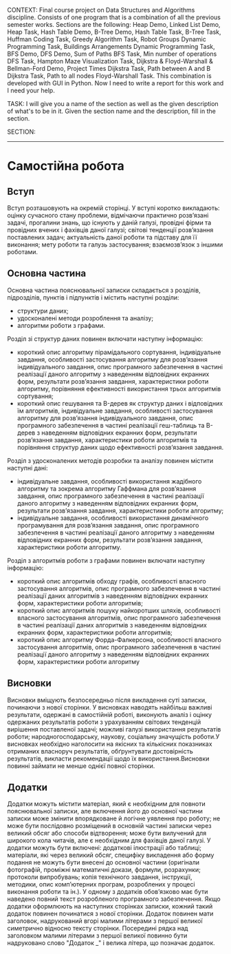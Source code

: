 CONTEXT:
Final course project on Data Structures and Algorithms discipline. Consists of one program that is a combination of all the previous semester works. Sections are the following: Heap Demo, Linked List Demo, Heap Task, Hash Table Demo, B-Tree Demo, Hash Table Task, B-Tree Task, Huffman Coding Task, Greedy Algorithm Task, Robot Groups Dynamic Programming Task, Buildings Arrangements Dynamic Programming Task, BFS Demo, DFS Demo, Sum of Paths BFS Task, Min number of operations DFS Task, Hampton Maze Visualization Task, Dijkstra & Floyd-Warshall & Bellman-Ford Demo, Project Times Dijkstra Task, Path between A and B Dijkstra Task, Path to all nodes Floyd-Warshall Task. This combination is developed with GUI in Python. Now I need to write a report for this work and I need your help.

TASK:
I will give you a name of the section as well as the given description of what's to be in it. Given the section name and the description, fill in the section.

SECTION:

---

# Самостійна робота

## Вступ

Вступ розташовують на окремій сторінці. У вступі коротко викладають: оцінку сучасного стану проблеми, відмічаючи практично розв’язані задачі, прогалини знань, що існують у даній галузі, провідні фірми та провідних вчених і фахівців даної галузі; світові тенденції розв’язання поставлених задач; актуальність даної роботи та підставу для її виконання; мету роботи та галузь застосування; взаємозв’язок з іншими роботами.

## Основна частина

Основна частина пояснювальної записки складається з розділів, підрозділів, пунктів і підпунктів і містить наступні розділи:

- структури даних;
- удосконалені методи розроблення та аналізу;
- алгоритми роботи з графами.

Розділ зі структур даних повинен включати наступну інформацію:

- короткий опис алгоритму пірамідального сортування, індивідуальне завдання, особливості застосування алгоритму для розв’язання індивідуального завдання, опис програмного забезпечення в частині реалізації даного алгоритму з наведенням відповідних екранних форм, результати розв’язання завдання, характеристики роботи алгоритму, порівняння ефективності використання трьох алгоритмів сортування;
- короткий опис гешування та B-дерев як структур даних і відповідних їм алгоритмів, індивідуальне завдання, особливості застосування алгоритму для розв’язання індивідуального завдання, опис програмного забезпечення в частині реалізації геш-таблиць та B-дерев з наведенням відповідних екранних форм, результати розв’язання завдання, характеристики роботи алгоритмів та порівняння структур даних щодо ефективності розв’язання завдання.

Розділ з удосконалених методів розробки та аналізу повинен містити наступні дані:

- індивідуальне завдання, особливості використання жадібного алгоритму та зокрема алгоритму Гаффмана для розв’язання завдання, опис програмного забезпечення в частині реалізації даного алгоритму з наведенням відповідних екранних форм, результати розв’язання завдання, характеристики роботи алгоритму;
- індивідуальне завдання, особливості використання динамічного програмування для розв’язання завдання, опис програмного забезпечення в частині реалізації даного алгоритму з наведенням відповідних екранних форм, результати розв’язання завдання, характеристики роботи алгоритму.

Розділ з алгоритмів роботи з графами повинен включати наступну інформацію:

- короткий опис алгоритмів обходу графів, особливості власного застосування алгоритмів, опис програмного забезпечення в частині реалізації даних алгоритмів з наведенням відповідних екранних форм, характеристики роботи алгоритмів;
- короткий опис алгоритмів пошуку найкоротших шляхів, особливості власного застосування алгоритмів, опис програмного забезпечення в частині реалізації даних алгоритмів з наведенням відповідних екранних форм, характеристики роботи алгоритмів;
- короткий опис алгоритму Форда-Фалкерсона, особливості власного застосування алгоритмів, опис програмного забезпечення в частині реалізації даного алгоритму з наведенням відповідних екранних форм, характеристики роботи алгоритму

## Висновки

Висновки вміщують безпосередньо після викладення суті записки, починаючи з нової сторінки. У висновках наводять найбільш важливі результати, одержані в самостійній роботі, виконують аналіз і оцінку одержаних результатів роботи з урахуванням світових тенденцій вирішення поставленої задачі; можливі галузі використання результатів роботи; народногосподарську, наукову, соціальну значущість роботи.У висновках необхідно наголосити на якісних та кількісних показниках отриманих власноруч результатів, обґрунтувати достовірність результатів, викласти рекомендації щодо їх використання.Висновки повинні займати не менше однієї повної сторінки.

## Додатки

Додатки можуть містити матеріал, який є необхідним для повноти пояснювальної записки, але включення його до основної частини записки може змінити впорядковане й логічне уявлення про роботу; не може бути послідовно розміщений в основній частині записки через великий обсяг або способи відтворення; може бути вилучений для широкого кола читачів, але є необхідним для фахівців даної галузі. У додатки можуть бути включені: додаткові ілюстрації або таблиці; матеріали, які через великий обсяг, специфіку викладення або форму подання не можуть бути внесені до основної частини (оригінали фотографій, проміжні математичні докази, формули, розрахунки; протоколи випробувань; копія технічного завдання, інструкції, методики, опис комп’ютерних програм, розроблених у процесі виконання роботи та ін.). У одному з додатків обов’язково має бути наведено повний текст розробленого програмного забезпечення. Якщо додатки оформлюють на наступних сторінках записки, кожний такий додаток повинен починатися з нової сторінки. Додаток повинен мати заголовок, надрукований вгорі малими літерами з першої великої симетрично відносно тексту сторінки. Посередині рядка над заголовком малими літерами з першої великої повинно бути надруковано слово "Додаток \_" і велика літера, що позначає додаток.
